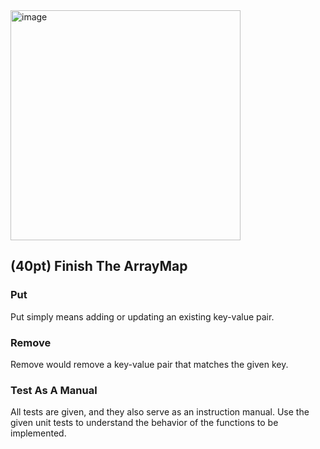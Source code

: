 <img width="368" alt="image" src="https://user-images.githubusercontent.com/252020/167770480-108cd07d-57e1-48ad-857f-36f423fd6c95.png">

## (40pt) Finish The ArrayMap 

### Put

Put simply means adding or updating an existing key-value pair.

### Remove

Remove would remove a key-value pair that matches the given key.

### Test As A Manual

All tests are given, and they also serve as an instruction manual. Use the given unit tests to understand the behavior of the functions to be implemented.
